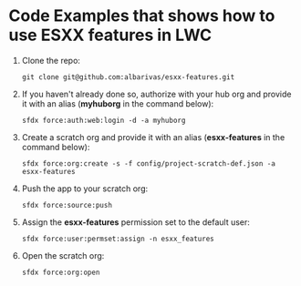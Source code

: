 # Code Examples that shows how to use ESXX features in LWC

1. Clone the repo:

   ```
   git clone git@github.com:albarivas/esxx-features.git
   ```

1. If you haven't already done so, authorize with your hub org and provide it with an alias (**myhuborg** in the command below):

   ```
   sfdx force:auth:web:login -d -a myhuborg
   ```

1. Create a scratch org and provide it with an alias (**esxx-features** in the command below):

   ```
   sfdx force:org:create -s -f config/project-scratch-def.json -a esxx-features
   ```

1. Push the app to your scratch org:

   ```
   sfdx force:source:push
   ```

1. Assign the **esxx-features** permission set to the default user:

   ```
   sfdx force:user:permset:assign -n esxx_features
   ```

1. Open the scratch org:

   ```
   sfdx force:org:open
   ```
